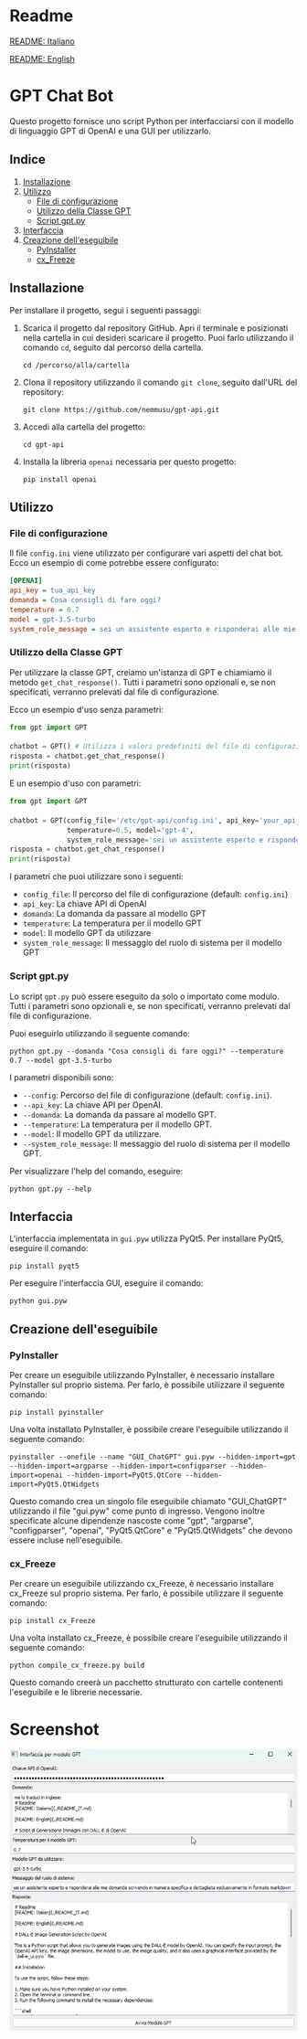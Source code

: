 # Readme
[README: Italiano](./README_IT.md)

[README: English](./README.md)

# GPT Chat Bot
Questo progetto fornisce uno script Python per interfacciarsi con il modello di linguaggio GPT di OpenAI e una GUI per utilizzarlo.

## Indice
1. [Installazione](#installazione)
2. [Utilizzo](#utilizzo)
   - [File di configurazione](#file-di-configurazione)
   - [Utilizzo della Classe GPT](#utilizzo-della-classe-gpt)
   - [Script gpt.py](#script-gptpy)
3. [Interfaccia](#interfaccia)
4. [Creazione dell'eseguibile](#creazione-delleseguibile)
   - [PyInstaller](#pyinstaller)
   - [cx_Freeze](#cxfreeze)

## Installazione <a name="installazione"></a>
Per installare il progetto, segui i seguenti passaggi:

1. Scarica il progetto dal repository GitHub. Apri il terminale e posizionati nella cartella in cui desideri scaricare il progetto. Puoi farlo utilizzando il comando `cd`, seguito dal percorso della cartella.
    ```shell
    cd /percorso/alla/cartella
    ```
2. Clona il repository utilizzando il comando `git clone`, seguito dall'URL del repository:
    ```shell
    git clone https://github.com/nemmusu/gpt-api.git
    ```
3. Accedi alla cartella del progetto:
    ```shell
    cd gpt-api
    ```
4. Installa la libreria `openai` necessaria per questo progetto:
    ```shell
    pip install openai
    ```

## Utilizzo <a name="utilizzo"></a>

### File di configurazione <a name="file-di-configurazione"></a>
Il file `config.ini` viene utilizzato per configurare vari aspetti del chat bot. Ecco un esempio di come potrebbe essere configurato:

```ini
[OPENAI]
api_key = tua_api_key
domanda = Cosa consigli di fare oggi?
temperature = 0.7
model = gpt-3.5-turbo
system_role_message = sei un assistente esperto e risponderai alle mie domande scrivendo in maniera specifica e dettagliata esclusivamente in formato markdown
```

### Utilizzo della Classe GPT <a name="utilizzo-della-classe-gpt"></a>
Per utilizzare la classe GPT, creiamo un'istanza di GPT e chiamiamo il metodo `get_chat_response()`. Tutti i parametri sono opzionali e, se non specificati, verranno prelevati dal file di configurazione.

Ecco un esempio d'uso senza parametri:
```python
from gpt import GPT

chatbot = GPT() # Utilizza i valori predefiniti del file di configurazione
risposta = chatbot.get_chat_response()
print(risposta)
```

E un esempio d'uso con parametri:
```python
from gpt import GPT

chatbot = GPT(config_file='/etc/gpt-api/config.ini', api_key='your_api_key', domanda='Qual è il significato della vita?', 
              temperature=0.5, model='gpt-4', 
              system_role_message='sei un assistente esperto e risponderai alle mie domande scrivendo in maniera specifica e dettagliata esclusivamente in formato markdown')
risposta = chatbot.get_chat_response()
print(risposta)
```

I parametri che puoi utilizzare sono i seguenti:

- `config_file`: Il percorso del file di configurazione (default: `config.ini`)
- `api_key`: La chiave API di OpenAI
- `domanda`: La domanda da passare al modello GPT
- `temperature`: La temperatura per il modello GPT
- `model`: Il modello GPT da utilizzare
- `system_role_message`: Il messaggio del ruolo di sistema per il modello GPT

### Script gpt.py <a name="script-gptpy"></a>
Lo script `gpt.py` può essere eseguito da solo o importato come modulo. Tutti i parametri sono opzionali e, se non specificati, verranno prelevati dal file di configurazione.

Puoi eseguirlo utilizzando il seguente comando:
```shell
python gpt.py --domanda "Cosa consigli di fare oggi?" --temperature 0.7 --model gpt-3.5-turbo
```
I parametri disponibili sono:

- `--config`: Percorso del file di configurazione (default: `config.ini`).
- `--api_key`: La chiave API per OpenAI.
- `--domanda`: La domanda da passare al modello GPT.
- `--temperature`: La temperatura per il modello GPT.
- `--model`: Il modello GPT da utilizzare.
- `--system_role_message`: Il messaggio del ruolo di sistema per il modello GPT.

Per visualizzare l'help del comando, eseguire:
```shell
python gpt.py --help
```

## Interfaccia <a name="interfaccia"></a>
L'interfaccia implementata in `gui.pyw` utilizza PyQt5. Per installare PyQt5, eseguire il comando:
```shell
pip install pyqt5
```
Per eseguire l'interfaccia GUI, eseguire il comando:
```shell
python gui.pyw
```

## Creazione dell'eseguibile <a name="creazione-delleseguibile"></a>

### PyInstaller <a name="pyinstaller"></a>
Per creare un eseguibile utilizzando PyInstaller, è necessario installare PyInstaller sul proprio sistema. Per farlo, è possibile utilizzare il seguente comando:

```
pip install pyinstaller
```

Una volta installato PyInstaller, è possibile creare l'eseguibile utilizzando il seguente comando:

```
pyinstaller --onefile --name "GUI_ChatGPT" gui.pyw --hidden-import=gpt --hidden-import=argparse --hidden-import=configparser --hidden-import=openai --hidden-import=PyQt5.QtCore --hidden-import=PyQt5.QtWidgets
```

Questo comando crea un singolo file eseguibile chiamato "GUI_ChatGPT" utilizzando il file "gui.pyw" come punto di ingresso. Vengono inoltre specificate alcune dipendenze nascoste come "gpt", "argparse", "configparser", "openai", "PyQt5.QtCore" e "PyQt5.QtWidgets" che devono essere incluse nell'eseguibile.

### cx_Freeze <a name="cxfreeze"></a>
Per creare un eseguibile utilizzando cx_Freeze, è necessario installare cx_Freeze sul proprio sistema. Per farlo, è possibile utilizzare il seguente comando:

```
pip install cx_Freeze
```

Una volta installato cx_Freeze, è possibile creare l'eseguibile utilizzando il seguente comando:

```
python compile_cx_freeze.py build
```

Questo comando creerà un pacchetto strutturato con cartelle contenenti l'eseguibile e le librerie necessarie.

# Screenshot

![Screenshot GPT API](screenshots/interface-example.png)